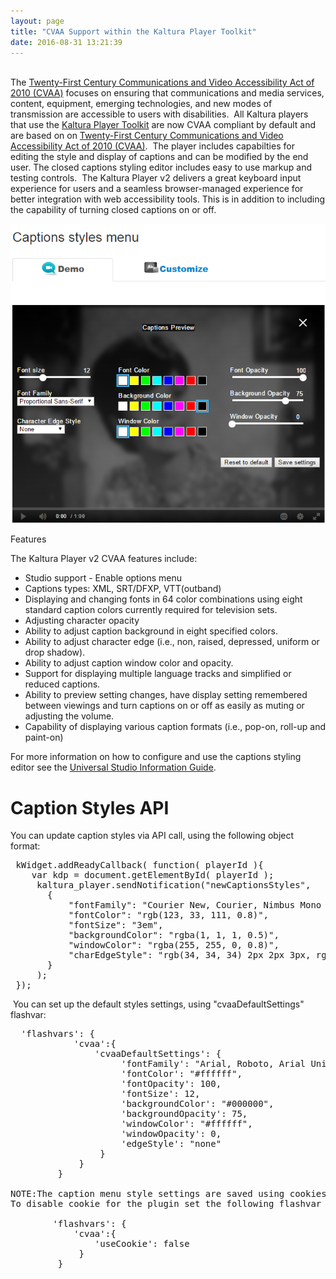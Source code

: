 ```yaml
---
layout: page
title: "CVAA Support within the Kaltura Player Toolkit"
date: 2016-08-31 13:21:39
---
```


<p>
    <br />The <a href="https://www.fcc.gov/consumers/guides/21st-century-communications-and-video-accessibility-act-cvaa">Twenty-First Century Communications and Video Accessibility Act of 2010 (CVAA)</a> focuses on ensuring that communications and media services, content, equipment, emerging technologies, and new modes of transmission are accessible to users with disabilities.  All Kaltura players that use the <a href="http://knowledge.kaltura.com/node/959" target="_blank">Kaltura Player Toolkit</a> are now CVAA compliant by default and are based on on <a href="http://www.fcc.gov/guides/21st-century-communications-and-video-accessibility-act-2010" target="_blank" title="Twenty-First Century Communications Accessibility Act 2010">Twenty-First Century Communications and Video Accessibility Act of 2010 (CVAA)</a>.  The player includes capabilties for editing the style and display of captions and can be modified by the end user. The closed captions styling editor includes easy to use markup and testing controls.  The Kaltura Player v2 delivers a great keyboard input experience for users and a seamless browser-managed experience for better integration with web accessibility tools. This is in addition to including the capability of turning closed captions on or off. 
  </p>
  
  <p>
    <img src="../../assets/3400">
  </p>
  
  <p>
    <span class="mce-sub-heading">Features</span>
  </p>
  
  <p>
    The Kaltura Player v2 CVAA features include: 
  </p>
  
  <ul>
    <li>
      Studio support - Enable options menu
    </li>
    <li>
      Captions types: XML, SRT/DFXP, VTT(outband)
    </li>
    <li>
      Displaying and changing fonts in 64 color combinations using eight standard caption colors currently required for television sets.
    </li>
    <li>
      Adjusting character opacity
    </li>
    <li>
      Ability to adjust caption background in eight specified colors.
    </li>
    <li>
      Ability to adjust character edge (i.e., non, raised, depressed, uniform or drop shadow).
    </li>
    <li>
      Ability to adjust caption window color and opacity.
    </li>
    <li>
      Support for displaying multiple language tracks and simplified or reduced captions.
    </li>
    <li>
      Ability to preview setting changes, have display setting remembered between viewings and turn captions on or off as easily as muting or adjusting the volume.
    </li>
    <li>
      Capability of displaying various caption formats (i.e., pop-on, roll-up and paint-on)
    </li>
  </ul>
  
  <p>
    For more information on how to configure and use the captions styling editor see the <a href="https://knowledge.kaltura.com/node/1148#cvaa">Universal Studio Information Guide</a>.
  </p>
  
  <h1>
    Caption Styles API
  </h1>
  
  <p>
    You can update caption styles via API call, using the following object format:
  </p>
  
  <pre class="brush: xml;fontsize: 100; first-line: 1; "> kWidget.addReadyCallback( function( playerId ){
    var kdp = document.getElementById( playerId );
     kaltura_player.sendNotification("newCaptionsStyles",
       {
           "fontFamily": "Courier New, Courier, Nimbus Mono L, Cutive Mono, monospace",
           "fontColor": "rgb(123, 33, 111, 0.8)",
           "fontSize": "3em",
           "backgroundColor": "rgba(1, 1, 1, 0.5)",
           "windowColor": "rgba(255, 255, 0, 0.8)",
           "charEdgeStyle": "rgb(34, 34, 34) 2px 2px 3px, rgb(34, 34, 34) 2px 2px 4px, rgb(34, 34, 34) 2px 2px 5px"
       }
     );
 });</pre>
  
  <p>
     You can set up the default styles settings, using "cvaaDefaultSettings" flashvar:
  </p>
  
  <pre class="brush: xml;fontsize: 100; first-line: 1; ">  'flashvars': {
            'cvaa':{
                'cvaaDefaultSettings': {
                     'fontFamily': "Arial, Roboto, Arial Unicode Ms, Helvetica, Verdana, PT Sans Caption, sans-serif",
                     'fontColor': "#ffffff",
                     'fontOpacity': 100,
                     'fontSize': 12,
                     'backgroundColor': "#000000",
                     'backgroundOpacity': 75,
                     'windowColor': "#ffffff",
                     'windowOpacity': 0,
                     'edgeStyle': "none"
                 }
             }
         }

NOTE:The caption menu style settings are saved using cookies per page. You can disable cookies, however, when you refresh the settings will not be saved and the default will be used.
To disable cookie for the plugin set the following flashvar to false:

        'flashvars': {
            'cvaa':{
                'useCookie': false
             }
         }</pre>